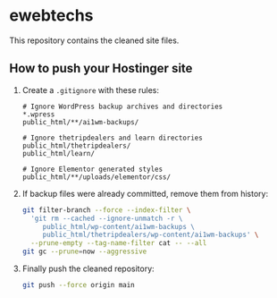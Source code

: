 # ewebtechs

This repository contains the cleaned site files.

## How to push your Hostinger site

1. Create a `.gitignore` with these rules:

   ```
   # Ignore WordPress backup archives and directories
   *.wpress
   public_html/**/ai1wm-backups/

   # Ignore thetripdealers and learn directories
   public_html/thetripdealers/
   public_html/learn/

   # Ignore Elementor generated styles
   public_html/**/uploads/elementor/css/
   ```

2. If backup files were already committed, remove them from history:

   ```bash
   git filter-branch --force --index-filter \
     'git rm --cached --ignore-unmatch -r \
        public_html/wp-content/ai1wm-backups \
        public_html/thetripdealers/wp-content/ai1wm-backups' \
     --prune-empty --tag-name-filter cat -- --all
   git gc --prune=now --aggressive
   ```

3. Finally push the cleaned repository:

   ```bash
   git push --force origin main
   ```

